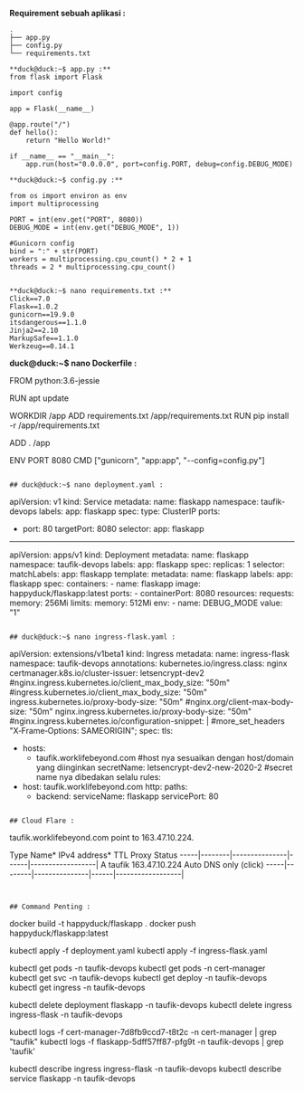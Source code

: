 
**Requirement sebuah aplikasi :**
```
.
├── app.py
├── config.py
└── requirements.txt

**duck@duck:~$ app.py :**
from flask import Flask

import config

app = Flask(__name__)

@app.route("/")
def hello():
    return "Hello World!"

if __name__ == "__main__":
    app.run(host="0.0.0.0", port=config.PORT, debug=config.DEBUG_MODE)

**duck@duck:~$ config.py :**

from os import environ as env
import multiprocessing

PORT = int(env.get("PORT", 8080))
DEBUG_MODE = int(env.get("DEBUG_MODE", 1))

#Gunicorn config
bind = ":" + str(PORT)
workers = multiprocessing.cpu_count() * 2 + 1
threads = 2 * multiprocessing.cpu_count()


**duck@duck:~$ nano requirements.txt :**
Click==7.0
Flask==1.0.2
gunicorn==19.9.0
itsdangerous==1.1.0
Jinja2==2.10
MarkupSafe==1.1.0
Werkzeug==0.14.1

```
**duck@duck:~$ nano Dockerfile :**

FROM python:3.6-jessie

RUN apt update

WORKDIR /app
ADD requirements.txt /app/requirements.txt
RUN pip install -r /app/requirements.txt

ADD . /app

ENV PORT 8080
CMD ["gunicorn", "app:app", "--config=config.py"]
```

## duck@duck:~$ nano deployment.yaml :
```
apiVersion: v1
kind: Service
metadata:
  name: flaskapp
  namespace: taufik-devops
  labels:
    app: flaskapp
spec:
  type: ClusterIP
  ports:
  - port: 80
    targetPort: 8080
  selector:
    app: flaskapp
---
apiVersion: apps/v1
kind: Deployment
metadata:
  name: flaskapp
  namespace: taufik-devops
  labels:
    app: flaskapp
spec:
  replicas: 1
  selector:
    matchLabels:
      app: flaskapp
  template:
    metadata:
      name: flaskapp
      labels:
        app: flaskapp
    spec:
      containers:
        - name: flaskapp
          image: happyduck/flaskapp:latest
          ports:
            - containerPort: 8080
          resources:
            requests:
              memory: 256Mi
            limits:
              memory: 512Mi
          env:
            - name: DEBUG_MODE
              value: "1"
```

## duck@duck:~$ nano ingress-flask.yaml :
```
apiVersion: extensions/v1beta1
kind: Ingress
metadata:
  name: ingress-flask
  namespace: taufik-devops
  annotations:
    kubernetes.io/ingress.class: nginx
    certmanager.k8s.io/cluster-issuer: letsencrypt-dev2
    #nginx.ingress.kubernetes.io/client_max_body_size: "50m"
    #ingress.kubernetes.io/client_max_body_size: "50m"
    ingress.kubernetes.io/proxy-body-size: "50m"
    #nginx.org/client-max-body-size: "50m"
    nginx.ingress.kubernetes.io/proxy-body-size: "50m"
    #nginx.ingress.kubernetes.io/configuration-snippet: |
    #more_set_headers "X‐Frame‐Options: SAMEORIGIN";
spec:
  tls:
  - hosts:
    - taufik.worklifebeyond.com
    #host nya sesuaikan dengan host/domain yang diinginkan
    secretName: letsencrypt-dev2-new-2020-2
    #secret name nya dibedakan selalu
  rules:
  - host: taufik.worklifebeyond.com
    http:
      paths:
      - backend:
          serviceName: flaskapp
          servicePort: 80
```

## Cloud Flare :
```
taufik.worklifebeyond.com point to 163.47.10.224.

Type    Name*   IPv4 address*    TTL    Proxy Status
-----|--------|---------------|------|------------------|
  A    taufik   163.47.10.224   Auto   DNS only (click)
-----|--------|---------------|------|------------------|
```


## Command Penting :
```
docker build -t happyduck/flaskapp . 
docker push happyduck/flaskapp:latest


kubectl apply -f deployment.yaml
kubectl apply -f ingress-flask.yaml


kubectl get pods -n taufik-devops
kubectl get pods -n cert-manager
kubectl get svc -n taufik-devops
kubectl get deploy -n taufik-devops
kubectl get ingress -n taufik-devops


kubectl delete deployment flaskapp -n taufik-devops
kubectl delete ingress ingress-flask -n taufik-devops


kubectl logs -f cert-manager-7d8fb9ccd7-t8t2c -n cert-manager | grep "taufik"
kubectl logs -f flaskapp-5dff57ff87-pfg9t -n taufik-devops | grep 'taufik'

kubectl describe ingress ingress-flask -n taufik-devops
kubectl describe service flaskapp -n taufik-devops

```




